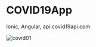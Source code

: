 # COVID19App
Ionic, Angular, api.covid19api.com

![covid01](https://user-images.githubusercontent.com/29349064/79072921-6588e400-7d05-11ea-926a-d32b489eba32.jpg)

